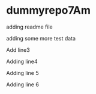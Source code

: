 # dummyrepo7Am

adding readme file

adding some more test data

Add line3

Adding line4

Adding line 5

Adding line 6
